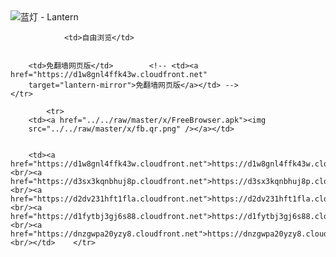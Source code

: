 

<img src="../../raw/master/x/8e0a2b81.c82003be.LanternYellow2.png" alt="蓝灯 - Lantern"/>
<table>
    <tr>
                
                <td>自由浏览</td>
        
        
        <td>免翻墙网页版</td>        <!-- <td><a href="https://d1w8gnl4ffk43w.cloudfront.net"
        target="lantern-mirror">免翻墙网页版</a></td> -->
    </tr>
    
            <tr>
        <td><a href="../../raw/master/x/FreeBrowser.apk"><img
        src="../../raw/master/x/fb.qr.png" /></a></td>

        
        <td><a href="https://d1w8gnl4ffk43w.cloudfront.net">https://d1w8gnl4ffk43w.cloudfront.net</a><br/><a href="https://d3sx3kqnbhuj8p.cloudfront.net">https://d3sx3kqnbhuj8p.cloudfront.net</a><br/><a href="https://d2dv231hft1fla.cloudfront.net">https://d2dv231hft1fla.cloudfront.net</a><br/><a href="https://d1fytbj3gj6s88.cloudfront.net">https://d1fytbj3gj6s88.cloudfront.net</a><br/><a href="https://dnzgwpa20yzy8.cloudfront.net">https://dnzgwpa20yzy8.cloudfront.net</a><br/></td>    </tr>
</table>
